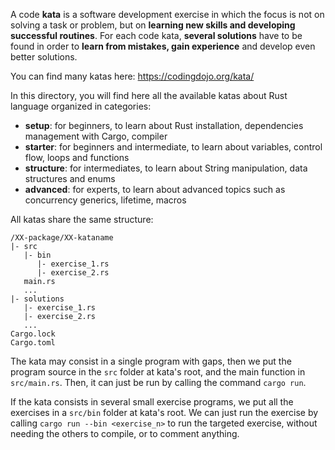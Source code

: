 A code **kata** is a software development exercise in which the focus is not on solving a task or problem, but on **learning new skills and developing successful routines**. For each code kata, **several solutions** have to be found in order to **learn from mistakes, gain experience** and develop even better solutions.

You can find many katas here: https://codingdojo.org/kata/

In this directory, you will find here all the available katas about Rust language organized in categories:
- **setup**: for beginners, to learn about Rust installation, dependencies management with Cargo, compiler
- **starter**: for beginners and intermediate, to learn about variables, control flow, loops and functions
- **structure**: for intermediates, to learn about String manipulation, data structures and enums
- **advanced**: for experts, to learn about advanced topics such as concurrency generics, lifetime, macros

All katas share the same structure:
```
/XX-package/XX-kataname
|- src
   |- bin
      |- exercise_1.rs
      |- exercise_2.rs
   main.rs
   ...
|- solutions
   |- exercise_1.rs
   |- exercise_2.rs
   ...
Cargo.lock
Cargo.toml
```
The kata may consist in a single program with gaps, then we put the program source in the `src` folder at kata's root, and the main function in `src/main.rs`. Then, it can just be run by calling the command `cargo run`.

If the kata consists in several small exercise programs, we put all the exercises in a `src/bin` folder at kata's root.
We can just run the exercise by calling `cargo run --bin <exercise_n>` to run the targeted exercise, without needing the others to compile, or to comment anything.